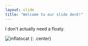 ```yaml
---
layout: slide
title: "Welcome to our slide deck!"
---
```


I don't actually need a floaty.

![inflatocat](https://octodex.github.com/images/inflatocat.png)
{: .center}
